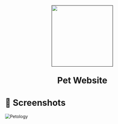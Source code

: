 <h1 align="center">
  <br>
  <a href=""><img src="https://user-images.githubusercontent.com/101954795/181917710-c71f6e08-67c2-4c79-9f5f-0de49ba12494.png" width="200" hspace="4"></a>
  <br>
  
  Pet Website
  
</h1>

# 📱 Screenshots #

![Petology](https://user-images.githubusercontent.com/101954795/181917627-80b943a9-91ef-4861-befd-1109804f08c0.jpg)
